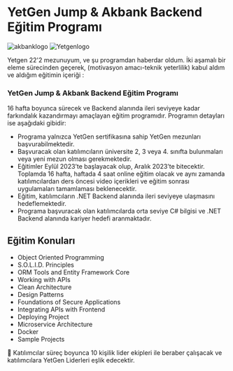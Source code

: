 # YetGen Jump & Akbank Backend Eğitim Programı
![akbanklogo](https://logos-world.net/wp-content/uploads/2021/02/Akbank-Symbol.png)
![Yetgenlogo](https://yetkingencler.com/wp-content/uploads/2021/07/YetGenLogo.png)


Yetgen 22'2 mezunuyum, ve şu programdan haberdar oldum. İki aşamalı bir eleme sürecinden geçerek, (motivasyon amacı-teknik yeterlilik) kabul aldım ve aldığım eğitimin içeriği :

### YetGen Jump & Akbank Backend Eğitim Programı
16 hafta boyunca sürecek ve Backend alanında ileri seviyeye kadar farkındalık kazandırmayı amaçlayan eğitim programıdır. Programın detayları ise aşağıdaki gibidir:

- Programa yalnızca YetGen sertifikasına sahip YetGen mezunları başvurabilmektedir.
- Başvuracak olan katılımcıların üniversite 2, 3 veya 4. sınıfta bulunmaları veya yeni mezun olması gerekmektedir.
- Eğitimler Eylül 2023’te başlayacak olup, Aralık 2023’te bitecektir. Toplamda 16 hafta, haftada 4 saat online eğitim olacak ve aynı zamanda katılımcılardan ders öncesi video içerikleri ve eğitim sonrası uygulamaları tamamlaması beklenecektir.
- Eğitim, katılımcıların .NET Backend alanında ileri seviyeye ulaşmasını hedeflemektedir.
- Programa başvuracak olan katılımcılarda orta seviye C# bilgisi ve .NET Backend alanında kariyer hedefi aranmaktadır.

## Eğitim Konuları
- Object Oriented Programming
- S.O.L.I.D. Principles
- ORM Tools and Entity Framework Core
- Working with APIs
- Clean Architecture
- Design Patterns
- Foundations of Secure Applications
- Integrating APIs with Frontend
- Deploying Project
- Microservice Architecture
- Docker
- Sample Projects

📌 Katılımcılar süreç boyunca 10 kişilik lider ekipleri ile beraber çalışacak ve katılımcılara YetGen Liderleri eşlik edecektir.